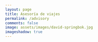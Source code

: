 ```yaml
---
layout: page
title: Asesoría de viajes 
permalink: /advisory
comments: false
image: assets/images/david-springbok.jpg
imageshadow: true
---
```


